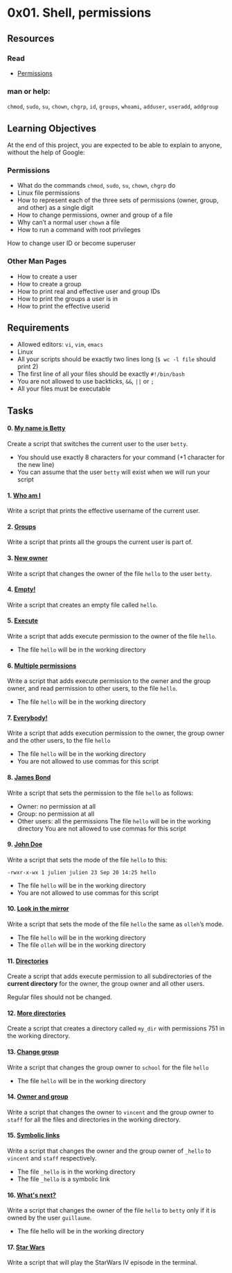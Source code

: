 # 0x01. Shell, permissions
## Resources
### Read
* [Permissions](http://linuxcommand.org/lc3_lts0090.php)

### man or help:
`chmod`, `sudo`, `su`, `chown`, `chgrp`, `id`, `groups`, `whoami`, `adduser`, `useradd`, `addgroup`
## Learning Objectives
At the end of this project, you are expected to be able to explain to anyone, without the help of Google:
### Permissions
* What do the commands `chmod`, `sudo`, `su`, `chown`, `chgrp` do
* Linux file permissions
* How to represent each of the three sets of permissions (owner, group, and other) as a single digit
* How to change permissions, owner and group of a file
* Why can’t a normal user `chown` a file
* How to run a command with root privileges

How to change user ID or become superuser
### Other Man Pages
* How to create a user
* How to create a group
* How to print real and effective user and group IDs
* How to print the groups a user is in
* How to print the effective userid

## Requirements
* Allowed editors: `vi`, `vim`, `emacs`
* Linux
* All your scripts should be exactly two lines long (`$ wc -l file` should print 2)
* The first line of all your files should be exactly `#!/bin/bash`
* You are not allowed to use backticks, `&&`, `||` or `;`
* All your files must be executable
## Tasks
#### 0. [My name is Betty](https://github.com/najlae01/alx-system_engineering-devops/blob/main/0x02-shell_redirections/0-hello_world)
Create a script that switches the current user to the user `betty`.

* You should use exactly 8 characters for your command (+1 character for the new line)
* You can assume that the user `betty` will exist when we will run your script
#### 1. [Who am I](https://github.com/najlae01/alx-system_engineering-devops/blob/main/0x02-shell_redirections/1-confused_smiley)
Write a script that prints the effective username of the current user.
#### 2. [Groups](https://github.com/najlae01/alx-system_engineering-devops/blob/main/0x02-shell_redirections/2-hellofile)
Write a script that prints all the groups the current user is part of.
#### 3. [New owner](https://github.com/najlae01/alx-system_engineering-devops/blob/main/0x02-shell_redirections/3-twofiles)
Write a script that changes the owner of the file `hello` to the user `betty`.
#### 4. [Empty!](https://github.com/najlae01/alx-system_engineering-devops/blob/main/0x02-shell_redirections/4-lastlines)
Write a script that creates an empty file called `hello`.
#### 5. [Execute](https://github.com/najlae01/alx-system_engineering-devops/blob/main/0x02-shell_redirections/5-firstlines)
Write a script that adds execute permission to the owner of the file `hello`.

* The file `hello` will be in the working directory
#### 6. [Multiple permissions](https://github.com/najlae01/alx-system_engineering-devops/blob/main/0x02-shell_redirections/6-third_line)
Write a script that adds execute permission to the owner and the group owner, and read permission to other users, to the file `hello`.

* The file `hello` will be in the working directory
#### 7. [Everybody!](https://github.com/najlae01/alx-system_engineering-devops/blob/main/0x02-shell_redirections/7-file)
Write a script that adds execution permission to the owner, the group owner and the other users, to the file `hello`

* The file `hello` will be in the working directory
* You are not allowed to use commas for this script
#### 8. [James Bond](https://github.com/najlae01/alx-system_engineering-devops/blob/main/0x02-shell_redirections/8-cwd_state)
Write a script that sets the permission to the file `hello` as follows:

* Owner: no permission at all
* Group: no permission at all
* Other users: all the permissions
The file `hello` will be in the working directory You are not allowed to use commas for this script
#### 9. [John Doe](https://github.com/najlae01/alx-system_engineering-devops/blob/main/0x02-shell_redirections/9-duplicate_last_line)
Write a script that sets the mode of the file `hello` to this:

`-rwxr-x-wx 1 julien julien 23 Sep 20 14:25 hello`
* The file `hello` will be in the working directory
* You are not allowed to use commas for this script
#### 10. [Look in the mirror](https://github.com/najlae01/alx-system_engineering-devops/blob/main/0x02-shell_redirections/10-no_more_js)
Write a script that sets the mode of the file `hello` the same as `olleh`’s mode.

* The file `hello` will be in the working directory
* The file `olleh` will be in the working directory
#### 11. [Directories](https://github.com/najlae01/alx-system_engineering-devops/blob/main/0x02-shell_redirections/11-directories)
Create a script that adds execute permission to all subdirectories of the **current directory** for the owner, the group owner and all other users.

Regular files should not be changed.
#### 12. [More directories](https://github.com/najlae01/alx-system_engineering-devops/blob/main/0x02-shell_redirections/12-newest_files)
Create a script that creates a directory called `my_dir` with permissions 751 in the working directory.
#### 13. [Change group](https://github.com/najlae01/alx-system_engineering-devops/blob/main/0x02-shell_redirections/13-unique)
Write a script that changes the group owner to `school` for the file `hello`

* The file `hello` will be in the working directory
#### 14. [Owner and group](https://github.com/najlae01/alx-system_engineering-devops/blob/main/0x02-shell_redirections/14-findthatword)
Write a script that changes the owner to `vincent` and the group owner to `staff` for all the files and directories in the working directory.
#### 15. [Symbolic links](https://github.com/najlae01/alx-system_engineering-devops/blob/main/0x02-shell_redirections/15-countthatword)
Write a script that changes the owner and the group owner of `_hello` to `vincent` and `staff` respectively.

* The file `_hello` is in the working directory
* The file `_hello` is a symbolic link
#### 16. [What's next?](https://github.com/najlae01/alx-system_engineering-devops/blob/main/0x02-shell_redirections/16-whatsnext)
Write a script that changes the owner of the file `hello` to `betty` only if it is owned by the user `guillaume`.

* The file hello will be in the working directory
#### 17. [Star Wars](https://github.com/najlae01/alx-system_engineering-devops/blob/main/0x02-shell_redirections/17-hidethisword)
Write a script that will play the StarWars IV episode in the terminal.
